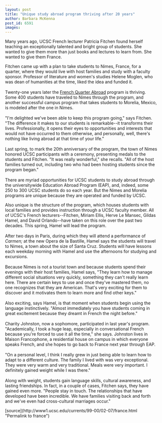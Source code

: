 ```yaml
---
layout: post
title: "Unique study abroad program thriving after 20 years"
author: Barbara McKenna
post_id: 6591
images:
---
```


<p>
  Many years ago, UCSC French lecturer Patricia Fitchen found herself teaching an exceptionally talented and bright group of students. She wanted to give them more than just books and lectures to learn from. She wanted to give them France.
</p>
<p>
  Fitchen came up with a plan to take students to Nimes, France, for a quarter, where they would live with host families and study with a faculty sponsor. Professor of literature and women's studies Helene Moglen, who was dean of humanities at the time, liked the idea and funded it.<br>
  <br>
  Twenty-one years later the <a href="http://www2.ucsc.edu/people/gweltaz/fr.progr/index.html#nimes">French Quarter Abroad</a> program is thriving. Some 400 students have traveled to Nimes through the program, and another successful campus program that takes students to Morelia, Mexico, is modeled after the one in Nimes.<br>
  <br>
  "I'm delighted we've been able to keep this program going," says Fitchen. "The difference it makes to our students is remarkable--it transforms their lives. Professionally, it opens their eyes to opportunities and interests that would not have occurred to them otherwise, and personally, well, there's nothing like living abroad at that time of your life."<br>
  <br>
  Last spring, to mark the 20th anniversary of the program, the town of Nimes honored UCSC participants with a ceremony, presenting medals to the students and Fitchen. "It was really wonderful," she recalls. "All of the host families turned out, including two who had been hosting students since the program began."<br>
  <br>
  There are myriad opportunities for UCSC students to study abroad through the universitywide Education Abroad Program (EAP), and, indeed, some 250 to 300 UCSC students do so each year. But the Nimes and Morelia programs are unique because they are operated and funded by UCSC.
</p>
<p>
  Also unique is the structure of the program, which houses students with local families and provides instruction through a UCSC faculty member. All of UCSC's French lecturers--Fitchen, Miriam Ellis, Herve Le Mansec, Gildas Hamel, and David Orlando--have taken on this role over the past two decades. This spring, Hamel will lead the program.<br>
  <br>
  After two days in Paris, during which they will attend a performance of <i>Carmen;</i> at the new Opera de la Bastille, Hamel says the students will travel to Nimes, a town about the size of Santa Cruz. Students will have lessons each weekday morning with Hamel and use the afternoons for studying and excursions.<br>
  <br>
  Because Nimes is not a tourist town and because students spend their evenings with their host families, Hamel says, "They learn how to manage different social situations very quickly, something they can't really learn here. There are certain keys to use and once they've mastered them, no one recognizes that they are American. That's very exciting for them to discover and it motivates them to learn more and find other keys."<br>
  <br>
  Also exciting, says Hamel, is that moment when students begin using the language instinctively. "Almost immediately you have students coming in great excitement because they dreamt in French the night before."<br>
  <br>
  Charity Johnston, now a sophomore, participated in last year's program. "Academically, I took a huge leap, especially in conversational French because you're forced to use it all the time," she says. Johnston lives in Maison Francophone, a residential house on campus in which everyone speaks French, and she hopes to go back to France next year through EAP.<br>
  <br>
  "On a personal level, I think I really grew in just being able to learn how to adapt to a different culture. The family I lived with was very exceptional. They were very warm and very traditional. Meals were very important. I definitely gained weight while I was there."<br>
  <br>
  Along with weight, students gain language skills, cultural awareness, and lasting friendships. In fact, in a couple of cases, Fitchen says, they have gained even more. "People stay in touch. The relationships that have developed have been incredible. We have families visiting back and forth and we've even had cross-cultural marriages occur."
</p>
<p>

</p>
[source](http://www1.ucsc.edu/currents/99-00/02-07/france.html "Permalink to france")
